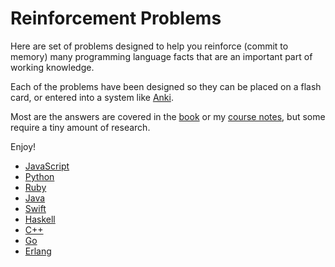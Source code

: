 # Reinforcement Problems

Here are set of problems designed to help you reinforce (commit to memory) many programming language facts that are an important part of working knowledge.

Each of the problems have been designed so they can be placed on a flash card, or entered into a system like [Anki](https://apps.ankiweb.net/).

Most are the answers are covered in the [book](https://rtoal.github.io/ple/) or my [course notes](https://cs.lmu.edu/~ray/classes/pl/), but some require a tiny amount of research.

Enjoy!

- [JavaScript](js.html)
- [Python](python.html)
- [Ruby](ruby.md)
- [Java](java.html)
- [Swift](swift.md)
- [Haskell](haskell.md)
- [C++](cpp.md)
- [Go](go.md)
- [Erlang](erlang.md)
